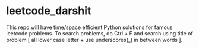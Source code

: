 # leetcode_darshit
This repo will have time/space efficient Python solutions for famous leetcode problems. To search problems, do Ctrl + F and search using title of problem [ all lower case letter + use underscores(_) in between words ].
